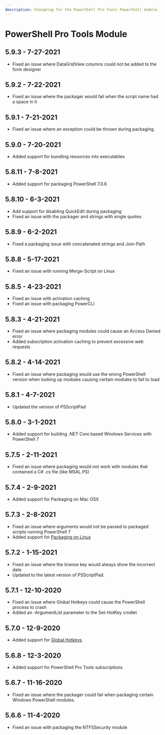 ```yaml
---
description: Changelog for the PowerShell Pro Tools PowerShell module.
---
```


# PowerShell Pro Tools Module

## 5.9.3 - 7-27-2021

* Fixed an issue where DataGridView columns could not be added to the form designer

## 5.9.2 - 7-22-2021

* Fixed an issue where the packager would fail when the script name had a space in it

## 5.9.1 - 7-21-2021

* Fixed an issue where an exception could be thrown during packaging.

## 5.9.0 - 7-20-2021

* Added support for bundling resources into executables

## 5.8.11 - 7-8-2021

* Added support for packaging PowerShell 7.0.6

## 5.8.10 - 6-3-2021

* Add support for disabling QuickEdit during packaging
* Fixed an issue with the packager and strings with single quotes

## 5.8.9 - 6-2-2021

* Fixed a packaging issue with concatenated strings and Join-Path

## 5.8.8 - 5-17-2021

* Fixed an issue with running Merge-Script on Linux

## 5.8.5 - 4-23-2021

* Fixed an issue with activation caching
* Fixed an issue with packaging PowerCLI 

## 5.8.3 - 4-21-2021

* Fixed an issue where packaging modules could cause an Access Denied error
* Added subscription activation caching to prevent excessive web requests

## 5.8.2 - 4-14-2021

* Fixed an issue where packaging would use the wrong PowerShell version when looking up modules causing certain modules to fail to load

## 5.8.1 - 4-7-2021

* Updated the version of PSScriptPad

## 5.8.0 - 3-1-2021

* Added support for building .NET Core based Windows Services with PowerShell 7

## 5.7.5 - 2-11-2021

* Fixed an issue where packaging would not work with modules that contained a C\# .cs file \(like MSAL.PS\)

## 5.7.4 - 2-9-2021

* Added support for Packaging on Mac OSX

## 5.7.3 - 2-8-2021

* Fixed an issue where arguments would not be passed to packaged scripts running PowerShell 7
* Added support for [Packaging on Linux](../powershell-pro-tools-documentation/packaging/packaging-on-linux.md)

## 5.7.2 - 1-15-2021

* Fixed an issue where the license key would always show the incorrect date 
* Updated to the latest version of PSScriptPad.

## 5.7.1 - 12-10-2020

* Fixed an issue where Global Hotkeys could cause the PowerShell process to crash
* Added an -ArgumentList parameter to the Set-HotKey cmdlet

## 5.7.0 - 12-9-2020

* Added support for [Global Hotkeys](../powershell-pro-tools-documentation/powershell-module/global-hotkeys.md).

## 5.6.8 - 12-3-2020

* Added support for PowerShell Pro Tools subscriptions

## 5.6.7 - 11-16-2020

* Fixed an issue where the packager could fail when packaging certain Windows PowerShell modules. 

## 5.6.6 - 11-4-2020

* Fixed an issue with packaging the NTFSSecurity module

